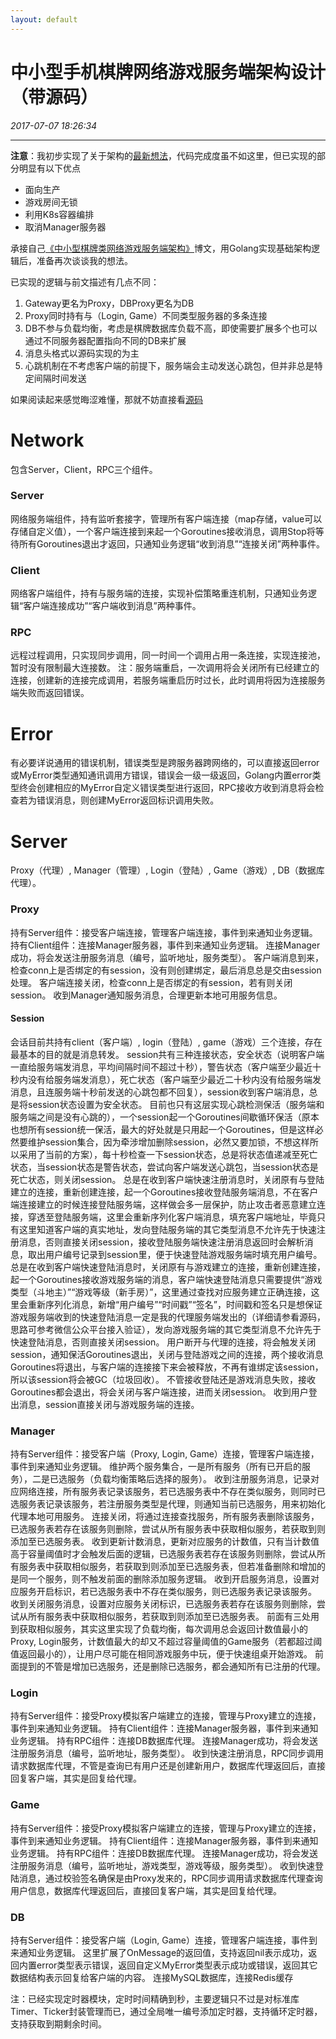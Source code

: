 ```yaml
---
layout: default
---
```


# 中小型手机棋牌网络游戏服务端架构设计（带源码）
_2017-07-07 18:26:34_

* * *

**注意**：我初步实现了关于架构的[最新想法](094.html)，代码完成度虽不如这里，但已实现的部分明显有以下优点
* 面向生产
* 游戏房间无锁
* 利用K8s容器编排
* 取消Manager服务器

承接自己[《中小型棋牌类网络游戏服务端架构》](./066.html)博文，用Golang实现基础架构逻辑后，准备再次谈谈我的想法。

已实现的逻辑与前文描述有几点不同：
1. Gateway更名为Proxy，DBProxy更名为DB
2. Proxy同时持有与（Login, Game）不同类型服务器的多条连接
3. DB不参与负载均衡，考虑是棋牌数据库负载不高，即使需要扩展多个也可以通过不同服务器配置指向不同的DB来扩展
4. 消息头格式以源码实现的为主
5. 心跳机制在不考虑客户端的前提下，服务端会主动发送心跳包，但并非总是特定间隔时间发送

如果阅读起来感觉晦涩难懂，那就不妨直接看[源码](https://github.com/panshiqu/framework)

# Network
包含Server，Client，RPC三个组件。

### Server
网络服务端组件，持有监听套接字，管理所有客户端连接（map存储，value可以存储自定义值），一个客户端连接到来起一个Goroutines接收消息，调用Stop将等待所有Goroutines退出才返回，只通知业务逻辑“收到消息”“连接关闭”两种事件。

### Client
网络客户端组件，持有与服务端的连接，实现补偿策略重连机制，只通知业务逻辑“客户端连接成功”“客户端收到消息”两种事件。

### RPC
远程过程调用，只实现同步调用，同一时间一个调用占用一条连接，实现连接池，暂时没有限制最大连接数。
注：服务端重启，一次调用将会关闭所有已经建立的连接，创建新的连接完成调用，若服务端重启历时过长，此时调用将因为连接服务端失败而返回错误。

# Error
有必要详说通用的错误机制，错误类型是跨服务器跨网络的，可以直接返回error或MyError类型通知通讯调用方错误，错误会一级一级返回，Golang内置error类型终会创建相应的MyError自定义错误类型进行返回，RPC接收方收到消息将会检查若为错误消息，则创建MyError返回标识调用失败。

# Server
Proxy（代理）, Manager（管理）, Login（登陆）, Game（游戏）, DB（数据库代理）。

### Proxy
持有Server组件：接受客户端连接，管理客户端连接，事件到来通知业务逻辑。
持有Client组件：连接Manager服务器，事件到来通知业务逻辑。
连接Manager成功，将会发送注册服务消息（编号，监听地址，服务类型）。
客户端消息到来，检查conn上是否绑定的有session，没有则创建绑定，最后消息总是交由session处理。
客户端连接关闭，检查conn上是否绑定的有session，若有则关闭session。
收到Manager通知服务消息，合理更新本地可用服务信息。
#### Session
会话目前共持有client（客户端）, login（登陆）, game（游戏）三个连接，存在最基本的目的就是消息转发。
session共有三种连接状态，安全状态（说明客户端一直给服务端发消息，平均间隔时间不超过十秒），警告状态（客户端至少最近十秒内没有给服务端发消息），死亡状态（客户端至少最近二十秒内没有给服务端发消息，且连服务端十秒前发送的心跳包都不回复），session收到客户端消息，总是将session状态设置为安全状态。
目前也只有这层实现心跳检测保活（服务端和服务端之间是没有心跳的），一个session起一个Goroutines间歇循环保活（原本也想所有session统一保活，最大的好处就是只用起一个Goroutines，但是这样必然要维护session集合，因为牵涉增加删除session，必然又要加锁，不想这样所以采用了当前的方案），每十秒检查一下session状态，总是将状态值递减至死亡状态，当session状态是警告状态，尝试向客户端发送心跳包，当session状态是死亡状态，则关闭session。
总是在收到客户端快速注册消息时，关闭原有与登陆建立的连接，重新创建连接，起一个Goroutines接收登陆服务端消息，不在客户端连接建立的时候连接登陆服务端，这样做会多一层保护，防止攻击者恶意建立连接，穿透至登陆服务端，这里会重新序列化客户端消息，填充客户端地址，毕竟只有这里知道客户端的真实地址，发向登陆服务端的其它类型消息不允许先于快速注册消息，否则直接关闭session，接收登陆服务端快速注册消息返回时会解析消息，取出用户编号记录到session里，便于快速登陆游戏服务端时填充用户编号。
总是在收到客户端快速登陆消息时，关闭原有与游戏建立的连接，重新创建连接，起一个Goroutines接收游戏服务端的消息，客户端快速登陆消息只需要提供“游戏类型（斗地主）”“游戏等级（新手房）”，这里通过查找对应服务建立正确连接，这里会重新序列化消息，新增“用户编号”“时间戳”“签名”，时间戳和签名只是想保证游戏服务端收到的快速登陆消息一定是我的代理服务端发出的（详细请参看源码，思路可参考微信公众平台接入验证），发向游戏服务端的其它类型消息不允许先于快速登陆消息，否则直接关闭session。
用户断开与代理的连接，将会触发关闭session，通知保活Goroutines退出，关闭与登陆游戏之间的连接，两个接收消息Goroutines将退出，与客户端的连接接下来会被释放，不再有谁绑定该session，所以该session将会被GC（垃圾回收）。
不管接收登陆还是游戏消息失败，接收Goroutines都会退出，将会关闭与客户端连接，进而关闭session。
收到用户登出消息，session直接关闭与游戏服务端的连接。

### Manager
持有Server组件：接受客户端（Proxy, Login, Game）连接，管理客户端连接，事件到来通知业务逻辑。
维护两个服务集合，一是所有服务（所有已开启的服务），二是已选服务（负载均衡策略后选择的服务）。
收到注册服务消息，记录对应网络连接，所有服务表记录该服务，若已选服务表中不存在类似服务，则同时已选服务表记录该服务，若注册服务类型是代理，则通知当前已选服务，用来初始化代理本地可用服务。
连接关闭，将通过连接查找服务，所有服务表删除该服务，已选服务表若存在该服务则删除，尝试从所有服务表中获取相似服务，若获取到则添加至已选服务表。
收到更新计数消息，更新对应服务的计数值，只有当计数值高于容量阈值时才会触发后面的逻辑，已选服务表若存在该服务则删除，尝试从所有服务表中获取相似服务，若获取到则添加至已选服务表，但若准备删除和增加的是同一个服务，则不触发前面的删除添加服务逻辑。
收到开启服务消息，设置对应服务开启标识，若已选服务表中不存在类似服务，则已选服务表记录该服务。
收到关闭服务消息，设置对应服务关闭标识，已选服务表若存在该服务则删除，尝试从所有服务表中获取相似服务，若获取到则添加至已选服务表。
前面有三处用到获取相似服务，其实这里实现了负载均衡，每次调用总会返回计数值最小的Proxy, Login服务，计数值最大的却又不超过容量阈值的Game服务（若都超过阈值返回最小的），让用户尽可能在相同游戏服务中玩，便于快速组桌开始游戏。
前面提到的不管是增加已选服务，还是删除已选服务，都会通知所有已注册的代理。

### Login
持有Server组件：接受Proxy模拟客户端建立的连接，管理与Proxy建立的连接，事件到来通知业务逻辑。
持有Client组件：连接Manager服务器，事件到来通知业务逻辑。
持有RPC组件：连接DB数据库代理。
连接Manager成功，将会发送注册服务消息（编号，监听地址，服务类型）。
收到快速注册消息，RPC同步调用请求数据库代理，不管是查询已有用户还是创建新用户，数据库代理返回后，直接回复客户端，其实是回复给代理。

### Game
持有Server组件：接受Proxy模拟客户端建立的连接，管理与Proxy建立的连接，事件到来通知业务逻辑。
持有Client组件：连接Manager服务器，事件到来通知业务逻辑。
持有RPC组件：连接DB数据库代理。
连接Manager成功，将会发送注册服务消息（编号，监听地址，游戏类型，游戏等级，服务类型）。
收到快速登陆消息，通过校验签名确保是由Proxy发来的，RPC同步调用请求数据库代理查询用户信息，数据库代理返回后，直接回复客户端，其实是回复给代理。

### DB
持有Server组件：接受客户端（Login, Game）连接，管理客户端连接，事件到来通知业务逻辑。
这里扩展了OnMessage的返回值，支持返回nil表示成功，返回内置error类型表示错误，返回自定义MyError类型表示成功或错误，返回其它数据结构表示回复给客户端的内容。
连接MySQL数据库，连接Redis缓存

注：已经实现定时器模块，定时时间精确到秒，主要逻辑只不过是对标准库Timer、Ticker封装管理而已，通过全局唯一编号添加定时器，支持循环定时器，支持获取到期剩余时间。
